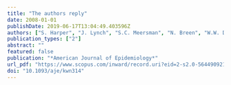 ```yaml
---
title: "The authors reply"
date: 2008-01-01
publishDate: 2019-06-17T13:04:49.403596Z
authors: ["S. Harper", "J. Lynch", "S.C. Meersman", "N. Breen", "W.W. Davis", "M.E. Reichman"]
publication_types: ["2"]
abstract: ""
featured: false
publication: "*American Journal of Epidemiology*"
url_pdf: "https://www.scopus.com/inward/record.uri?eid=2-s2.0-56449092171&doi=10.1093%2faje%2fkwn314&partnerID=40&md5=3905ef24e8ba6af943a77d22a796faa1"
doi: "10.1093/aje/kwn314"
---
```



